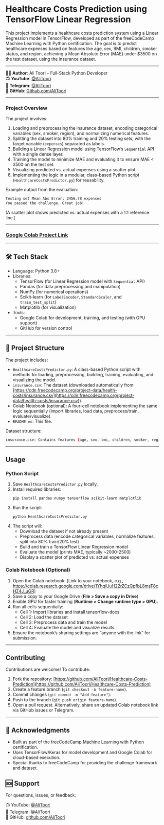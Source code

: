 # Healthcare Costs Prediction using TensorFlow Linear Regression

This project implements a healthcare costs prediction system using a Linear Regression model in TensorFlow, developed as part of the freeCodeCamp Machine Learning with Python certification. The goal is to predict healthcare expenses based on features like age, sex, BMI, children, smoker status, and region, achieving a Mean Absolute Error (MAE) under $3500 on the test dataset, using the insurance dataset.

---

👨‍💻 **Author**: Ali Toori – Full-Stack Python Developer  
📺 **YouTube**: [@AliToori](https://youtube.com/@AliToori)  
💬 **Telegram**: [@AliToori](https://t.me/@AliToori)  
📂 **GitHub**: [Github.com/AliToori](https://github.com/AliToori)

---

### Project Overview
The project involves:
1. Loading and preprocessing the insurance dataset, encoding categorical variables (sex, smoker, region), and normalizing numerical features.
2. Splitting the dataset into 80% training and 20% testing sets, with the target variable (`expenses`) separated as labels.
3. Building a Linear Regression model using TensorFlow’s `Sequential` API with a single dense layer.
4. Training the model to minimize MAE and evaluating it to ensure MAE < 3500 on the test set.
5. Visualizing predicted vs. actual expenses using a scatter plot.
6. Implementing the logic in a modular, class-based Python script (`HealthcareCostsPredictor.py`) for reusability.

Example output from the evaluation:
```bash
Testing set Mean Abs Error: 2456.78 expenses
You passed the challenge. Great job!
```
(A scatter plot shows predicted vs. actual expenses with a 1:1 reference line.)

---

### [Google Colab Project Link](https://colab.research.google.com/drive/1YhqiUuH22rZCzQpfbL8msT8cHZ4J_uGR#scrollTo=Xe7RXH3N3CWU)

---

## 🛠 Tech Stack
* Language: Python 3.8+
* Libraries:
  * TensorFlow (for Linear Regression model with `Sequential` API)
  * Pandas (for data preprocessing and manipulation)
  * NumPy (for numerical operations)
  * Scikit-learn (for `LabelEncoder`, `StandardScaler`, and `train_test_split`)
  * Matplotlib (for visualization)
* Tools:
  * Google Colab for development, training, and testing (with GPU support)
  * GitHub for version control

---

## 📂 Project Structure
The project includes:
* `HealthcareCostsPredictor.py`: A class-based Python script with methods for loading, preprocessing, building, training, evaluating, and visualizing the model.
* `insurance.csv`: The dataset (downloaded automatically from [https://cdn.freecodecamp.org/project-data/health-costs/insurance.csv](https://cdn.freecodecamp.org/project-data/health-costs/insurance.csv)).
* Colab Notebook (optional): A four-cell notebook implementing the same logic sequentially (import libraries, load data, preprocess/train, evaluate/visualize).
* `README.md`: This file.

Dataset structure:
```bash
insurance.csv: Contains features (age, sex, bmi, children, smoker, region) and target (expenses)
```

---

## Usage
### Python Script
1. Save `HealthcareCostsPredictor.py` locally.
2. Install required libraries:
   ```bash
   pip install pandas numpy tensorflow scikit-learn matplotlib
   ```
3. Run the script:
   ```bash
   python HealthcareCostsPredictor.py
   ```
4. The script will:
   - Download the dataset if not already present
   - Preprocess data (encode categorical variables, normalize features, split into 80% train/20% test)
   - Build and train a TensorFlow Linear Regression model
   - Evaluate the model (prints MAE, typically ~2000-2500)
   - Display a scatter plot of predicted vs. actual expenses

### Colab Notebook (Optional)
1. Open the Colab notebook: [Link to your notebook, e.g., https://colab.research.google.com/drive/1YhqiUuH22rZCzQpfbL8msT8cHZ4J_uGR]
2. Save a copy to your Google Drive (**File > Save a copy in Drive**).
3. Enable GPU for faster training (**Runtime > Change runtime type > GPU**).
4. Run all cells sequentially:
   - Cell 1: Import libraries and install tensorflow-docs
   - Cell 2: Load the dataset
   - Cell 3: Preprocess data and train the model
   - Cell 4: Evaluate the model and visualize results
5. Ensure the notebook’s sharing settings are “anyone with the link” for submission.

---

## Contributing
Contributions are welcome! To contribute:
1. Fork the repository: [https://github.com/AliToori/Healthcare-Costs-Prediction](https://github.com/AliToori/Healthcare-Costs-Prediction)
2. Create a feature branch (`git checkout -b feature-name`).
3. Commit changes (`git commit -m "Add feature"`).
4. Push to the branch (`git push origin feature-name`).
5. Open a pull request.
Alternatively, share an updated Colab notebook link via GitHub issues or Telegram.

---

## 🙏 Acknowledgments
- Built as part of the [freeCodeCamp Machine Learning with Python](https://www.freecodecamp.org/learn/machine-learning-with-python) certification.
- Uses TensorFlow/Keras for model development and Google Colab for cloud-based execution.
- Special thanks to freeCodeCamp for providing the challenge framework and dataset.

## 🆘 Support
For questions, issues, or feedback:

📺 YouTube: [@AliToori](https://youtube.com/@AliToori)  
💬 Telegram: [@AliToori](https://t.me/@AliToori)  
📂 GitHub: [github.com/AliToori](https://github.com/AliToori)